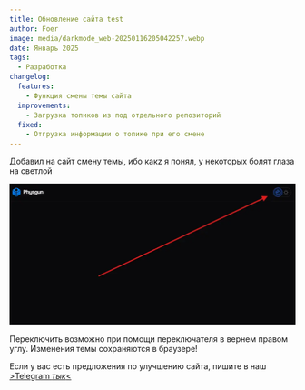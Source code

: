 ```yaml
---
title: Обновление сайта test
author: Foer
image: media/darkmode_web-20250116205042257.webp
date: Январь 2025
tags:
  - Разработка
changelog:
  features:
    - Функция смены темы сайта
  improvements:
    - Загрузка топиков из под отдельного репозиторий
  fixed:
    - Отгрузка информации о топике при его смене
---
```

Добавил на сайт смену темы, ибо какz я понял, у некоторых болят глаза на светлой

![](media/darkmode_web-20250116171300638.webp)

Переключить возможно при помощи переключателя в вернем правом углу.
Изменения темы сохраняются в браузере!

Если у вас есть предложения по улучшению сайта, пишите в наш [>Telegram *тык*<](https://t.me/rg_play_tg)